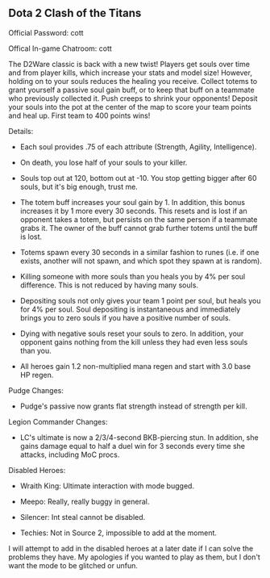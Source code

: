 Dota 2 Clash of the Titans
--------------------------

Official Password: cott 

Offical In-game Chatroom: cott 

The D2Ware classic is back with a new twist! Players get souls over time and from player kills, which increase your stats and model size! However, holding on to your souls reduces the healing you receive. Collect totems to grant yourself a passive soul gain buff, or to keep that buff on a teammate who previously collected it. Push creeps to shrink your opponents! Deposit your souls into the pot at the center of the map to score your team points and heal up. First team to 400 points wins! 

Details: 

- Each soul provides .75 of each attribute (Strength, Agility, Intelligence). 

- On death, you lose half of your souls to your killer. 

- Souls top out at 120, bottom out at -10. You stop getting bigger after 60 souls, but it's big enough, trust me. 

- The totem buff increases your soul gain by 1. In addition, this bonus increases it by 1 more every 30 seconds. This resets and is lost if an opponent takes a totem, but persists on the same person if a teammate grabs it. The owner of the buff cannot grab further totems until the buff is lost. 

- Totems spawn every 30 seconds in a similar fashion to runes (i.e. if one exists, another will not spawn, and which spot they spawn at is random). 

- Killing someone with more souls than you heals you by 4% per soul difference. This is not reduced by having many souls. 

- Depositing souls not only gives your team 1 point per soul, but heals you for 4% per soul. Soul depositing is instantaneous and immediately brings you to zero souls if you have a positive number of souls. 

- Dying with negative souls reset your souls to zero. In addition, your opponent gains nothing from the kill unless they had even less souls than you. 

- All heroes gain 1.2 non-multiplied mana regen and start with 3.0 base HP regen. 

Pudge Changes: 

- Pudge's passive now grants flat strength instead of strength per kill. 

Legion Commander Changes: 

- LC's ultimate is now a 2/3/4-second BKB-piercing stun. In addition, she gains damage equal to half a duel win for 3 seconds every time she attacks, including MoC procs. 

Disabled Heroes: 

- Wraith King: Ultimate interaction with mode bugged. 

- Meepo: Really, really buggy in general. 

- Silencer: Int steal cannot be disabled. 

- Techies: Not in Source 2, impossible to add at the moment. 

I will attempt to add in the disabled heroes at a later date if I can solve the problems they have. My apologies if you wanted to play as them, but I don't want the mode to be glitched or unfun.
